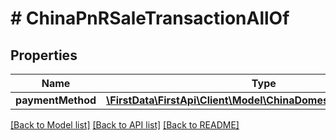 # # ChinaPnRSaleTransactionAllOf

## Properties

Name | Type | Description | Notes
------------ | ------------- | ------------- | -------------
**paymentMethod** | [**\FirstData\FirstApi\Client\Model\ChinaDomesticPaymentMethod**](ChinaDomesticPaymentMethod.md) |  | 

[[Back to Model list]](../../README.md#documentation-for-models) [[Back to API list]](../../README.md#documentation-for-api-endpoints) [[Back to README]](../../README.md)


